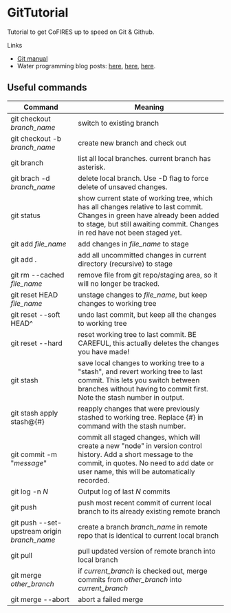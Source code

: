 # GitTutorial

Tutorial to get CoFIRES up to speed on Git & Github.

Links
- [Git manual](https://git-scm.com/book/en/v1/Git-Basics-Getting-a-Git-Repository)
- Water programming blog posts: [here](https://waterprogramming.wordpress.com/2014/09/29/getting-started-git-and-github/), [here](https://waterprogramming.wordpress.com/2012/10/29/intro-to-git-part-1-local-version-control/), [here](https://waterprogramming.wordpress.com/2012/10/29/intro-to-git-part-2-remote-repositories/).

## Useful commands
Command | Meaning
--------|--------
git checkout *branch_name* | switch to existing branch 
git checkout -b *branch_name* | create new branch and check out
git branch | list all local branches. current branch has asterisk.
git brach -d *branch_name* | delete local branch. Use -D flag to force delete of unsaved changes.
git status | show current state of working tree, which has all changes relative to last commit. Changes in green have already been added to stage, but still awaiting commit. Changes in red have not been staged yet.
git add *file_name* | add changes in *file_name* to stage
git add . | add all uncommitted changes in current directory (recursive) to stage
git rm --cached *file_name* | remove file from git repo/staging area, so it will no longer be tracked.
git reset HEAD *file_name* | unstage changes to *file_name*, but keep changes to working tree
git reset --soft HEAD^ | undo last commit, but keep all the changes to working tree
git reset --hard | reset working tree to last commit. BE CAREFUL, this actually deletes the changes you have made!
git stash | save local changes to working tree to a "stash", and revert working tree to last commit. This lets you switch between branches without having to commit first. Note the stash number in output.
git stash apply stash@{#} | reapply changes that were previously stashed to working tree. Replace {#} in command with the stash number.
git commit -m "*message*" | commit all staged changes, which will create a new "node" in version control history. Add a short message  to the commit, in quotes. No need to add date or user name, this will be automatically recorded.
git log -n *N* | Output log of last *N* commits
git push | push most recent commit of current local branch to its already existing remote  branch
git push --set-upstream origin *branch_name* | create a branch *branch_name* in remote repo that is identical to current local branch
git pull | pull updated version of remote branch into local branch
git merge *other_branch* | if *current_branch* is checked out, merge commits from *other_branch* into *current_branch*
git merge --abort | abort a failed merge
